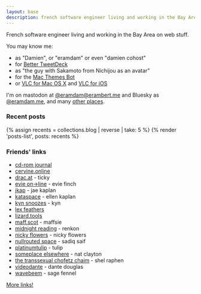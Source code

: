 ```yaml
---
layout: base
description: french software engineer living and working in the Bay Area on web stuff
---
```


French software engineer living and working in the Bay Area on web stuff.

You may know me:

- as "Damien", or "eramdam" or even "damien cohost"
- for [Better TweetDeck](https://better.tw)
- as "the guy with Sakamoto from Nichijou as an avatar"
- for the [Mac Themes Bot](https://damien.zone/projects/#mac-themes-bot)
- or [VLC for Mac OS X](https://www.macstories.net/news/vlc-2-0-for-mac-final-design-previewed-coming-this-week/) and [VLC for iOS](https://www.macstories.net/news/vlc-for-ios-returns-to-the-app-store/)

I'm on mastodon at [@eramdam@erambert.me](https://social.erambert.me/@eramdam) and Bluesky as [@eramdam.me](https://bsky.app/profile/eramdam.me), and many [other places](/links).

### Recent posts

{% assign recents = collections.blog | reverse | take: 5 %}
{% render 'posts-list', posts: recents %}

### Friends' links

- [cd-rom journal](https://cdrom.ca/)
- [cervine.online](https://cervine.online/)
- [drac.at](https://drac.at) - ticky
- [evie on→line](https://ewie.online/) - evie finch
- [jkap](https://jkap.io) - jae kaplan
- [kataspace](https://ellen.zone/) - ellen kaplan
- [kyn snoozes](https://kyn.bearblog.dev/) - kyn
- [lex feathers](https://lexfeathers.ca/)
- [lizard.tools](https://lizard.tools)
- [maff.scot](https://maff.scot) - maffsie
- [midnight reading](https://renkotsuban.com/) - renkon
- [nicky flowers](https://nickyflowers.com/) - nicky flowers
- [nullrouted space](https://nullrouted.space/) - sadiq saif
- [platinumtulip](https://platinumtulip.garden/) - tulip
- [someplace elsewhere](https://blog.someplace-else.xyz/) - nat clayton
- [the transsexual chofetz chaim](https://shelraphen.com/) - shel raphen
- [videodante](https://blog.dante.cool/) - dante douglas
- [wavebeem](https://www.wavebeem.com/) - sage fennel

[More links!](/links)
